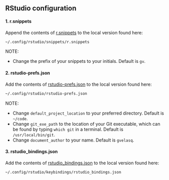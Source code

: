 ## RStudio configuration

#### 1. r.snippets

Append the contents of [r.snippets](https://github.com/gvelasq/dotfiles/blob/main/rstudio/r.snippets) to the local version found here:

```bash
~/.config/rstudio/snippets/r.snippets
```

NOTE:

- Change the prefix of your snippets to your initials. Default is `gv`.

#### 2. rstudio-prefs.json

Add the contents of [rstudio-prefs.json](https://github.com/gvelasq/dotfiles/blob/main/rstudio/rstudio-prefs.json) to the local version found here:

```bash
~/.config/rstudio/rstudio-prefs.json
```

NOTE:

- Change `default_project_location` to your preferred directory. Default is `~/code`.
- Change `git_exe_path` to the location of your Git executable, which can be found by typing `which git` in a terminal. Default is `/usr/local/bin/git`.
- Change `document_author` to your name. Default is `gvelasq`.

#### 3. rstudio_bindings.json

Add the contents of [rstudio_bindings.json](https://github.com/gvelasq/dotfiles/blob/main/rstudio/rstudio_bindings.json) to the local version found here:

```bash
~/.config/rstudio/keybindings/rstudio_bindings.json
```
